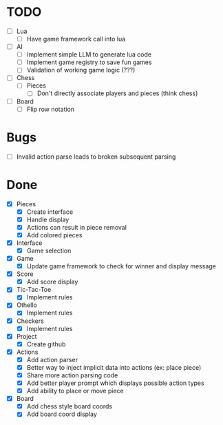 # TODO
- [ ] Lua
    - [ ] Have game framework call into lua
- [ ] AI
    - [ ] Implement simple LLM to generate lua code
    - [ ] Implement game registry to save fun games
    - [ ] Validation of working game logic (???)
- [ ] Chess
    - [ ] Pieces
        - [ ] Don't directly associate players and pieces (think chess)
- [ ] Board
    - [ ] Flip row notation

# Bugs
- [ ] Invalid action parse leads to broken subsequent parsing

# Done
- [x] Pieces
    - [x] Create interface
    - [x] Handle display
    - [x] Actions can result in piece removal
    - [x] Add colored pieces
- [x] Interface
    - [x] Game selection
- [x] Game
    - [x] Update game framework to check for winner and display message
- [x] Score
    - [x] Add score display
- [x] Tic-Tac-Toe
    - [x] Implement rules
- [x] Othello
    - [x] Implement rules
- [x] Checkers
    - [x] Implement rules
- [x] Project
    - [x] Create github
- [x] Actions
    - [x] Add action parser
    - [x] Better way to inject implicit data into actions (ex: place piece)
    - [x] Share more action parsing code
    - [x] Add better player prompt which displays possible action types
    - [x] Add ability to place or move piece
- [x] Board
    - [x] Add chess style board coords
    - [x] Add board coord display